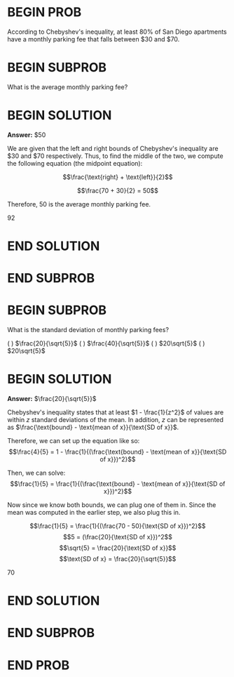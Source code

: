 # BEGIN PROB

According to Chebyshev's inequality, at least 80% of San Diego apartments have a monthly parking fee that falls between $30 and $70. 

# BEGIN SUBPROB

What is the average monthly parking fee?

# BEGIN SOLUTION

**Answer:** $\$50$

We are given that the left and right bounds of Chebyshev's inequality are $30 and $70 respectively. Thus, to find the middle of the two, we compute the following equation (the midpoint equation):

$$\frac{\text{right} + \text{left}}{2}$$

$$\frac{70 + 30}{2} = 50$$

Therefore, $50$ is the average monthly parking fee.

<average>92</average>

# END SOLUTION

# END SUBPROB

# BEGIN SUBPROB

What is the standard deviation of monthly parking fees?

( ) $\frac{20}{\sqrt{5}}$
( ) $\frac{40}{\sqrt{5}}$
( ) $20\sqrt{5}$
( ) $20\sqrt{5}$

# BEGIN SOLUTION

**Answer:** $\frac{20}{\sqrt{5}}$

Chebyshev's inequality states that at least $1 - \frac{1}{z^2}$ of values are within $z$ standard deviations of the mean. In addition, $z$ can be represented as $\frac{\text{bound} - \text{mean of x}}{\text{SD of x}}$. 

Therefore, we can set up the equation like so:
$$\frac{4}{5} = 1 - \frac{1}{(\frac{\text{bound} - \text{mean of x}}{\text{SD of x}})^2}$$

Then, we can solve:
$$\frac{1}{5} = \frac{1}{(\frac{\text{bound} - \text{mean of x}}{\text{SD of x}})^2}$$

Now since we know both bounds, we can plug one of them in. Since the mean was computed in the earlier step, we also plug this in.

$$\frac{1}{5} = \frac{1}{(\frac{70 - 50}{\text{SD of x}})^2}$$
$$5 = (\frac{20}{\text{SD of x}})^2$$
$$\sqrt{5} = \frac{20}{\text{SD of x}}$$
$$\text{SD of x} = \frac{20}{\sqrt{5}}$$

<average>70</average>

# END SOLUTION

# END SUBPROB   

# END PROB